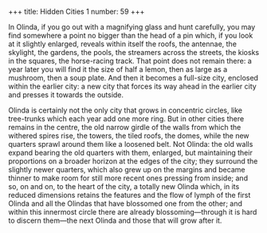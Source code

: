 +++
title: Hidden Cities 1
number: 59
+++

In Olinda, if you go out with a magnifying glass and hunt carefully, you may find somewhere a point no bigger than the head of a pin which, if you look at it slightly enlarged, reveals within itself the roofs, the antennae, the skylight, the gardens, the pools, the streamers across the streets, the kiosks in the squares, the horse-racing track. That point does not remain there: a year later you will find it the size of half a lemon, then as large as a mushroom, then a soup plate. And then it becomes a full-size city, enclosed within the earlier city: a new city that forces its way ahead in the earlier city and presses it towards the outside.

Olinda is certainly not the only city that grows in concentric circles, like tree-trunks which each year add one more ring. But in other cities there remains in the centre, the old narrow girdle of the walls from which the withered spires rise, the towers, the tiled roofs, the domes, while the new quarters sprawl around them like a loosened belt. Not Olinda: the old walls expand bearing the old quarters with them, enlarged, but maintaining their proportions on a broader horizon at the edges of the city; they surround the slightly newer quarters, which also grew up on the margins and became thinner to make room for still more recent ones pressing from inside; and so, on and on, to the heart of the city, a totally new Olinda which, in its reduced dimensions retains the features and the flow of lymph of the first Olinda and all the Olindas that have blossomed one from the other; and within this innermost circle there are already blossoming—through it is hard to discern them—the next Olinda and those that will grow after it.